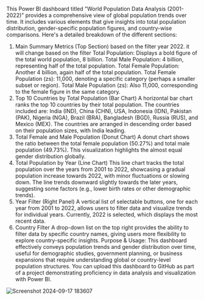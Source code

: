 This Power BI dashboard titled "World Population Data Analysis (2001-2022)" provides a comprehensive view of global population trends over time. It includes various elements that give insights into total population distribution, gender-specific population figures, and country-wise comparisons. Here's a detailed breakdown of the different sections:

1. Main Summary Metrics (Top Section) based on the filter year 2022. it will change based on the filter
Total Population: Displays a bold figure of the total world population, 8 billion.
Total Male Population: 4 billion, representing half of the total population.
Total Female Population: Another 4 billion, again half of the total population.
Total Female Population (zs): 11,000, denoting a specific category (perhaps a smaller subset or region).
Total Male Population (zs): Also 11,000, corresponding to the female figure in the same category.
2. Top 10 Countries by Total Population (Bar Chart)
A horizontal bar chart ranks the top 10 countries by their total population. The countries included are:
India (IND), China (CHN), USA, Indonesia (IDN), Pakistan (PAK), Nigeria (NGA), Brazil (BRA), Bangladesh (BGD), Russia (RUS), and Mexico (MEX).
The countries are arranged in descending order based on their population sizes, with India leading.
3. Total Female and Male Population (Donut Chart)
A donut chart shows the ratio between the total female population (50.27%) and total male population (49.73%). This visualization highlights the almost equal gender distribution globally.
4. Total Population by Year (Line Chart)
This line chart tracks the total population over the years from 2001 to 2022, showcasing a gradual population increase towards 2022, with minor fluctuations or slowing down.
The line trends downward slightly towards the later years, suggesting some factors (e.g., lower birth rates or other demographic trends).
5. Year Filter (Right Panel)
A vertical list of selectable buttons, one for each year from 2001 to 2022, allows users to filter data and visualize trends for individual years.
Currently, 2022 is selected, which displays the most recent data.
6. Country Filter
A drop-down list on the top right provides the ability to filter data by specific country names, giving users more flexibility to explore country-specific insights.
Purpose & Usage:
This dashboard effectively conveys population trends and gender distribution over time, useful for demographic studies, government planning, or business expansions that require understanding global or country-level population structures. You can upload this dashboard to GitHub as part of a project demonstrating proficiency in data analysis and visualization with Power BI.

![Screenshot 2024-09-17 183607](https://github.com/user-attachments/assets/dc41c8dd-53e9-4496-bb07-1ac01e3f40c7)


